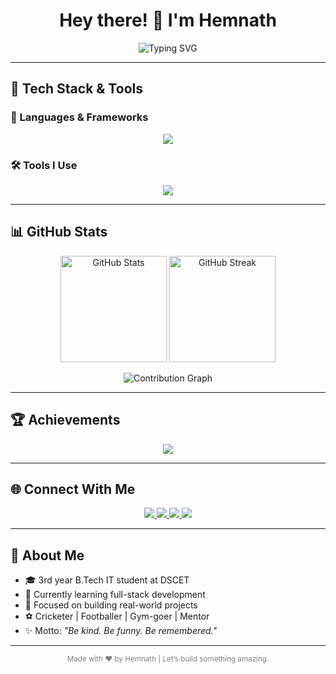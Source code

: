 <h1 align="center">Hey there! 👋 I'm Hemnath</h1>

<p align="center">
  <img src="https://readme-typing-svg.herokuapp.com?font=Fira+Code&weight=600&size=24&pause=1000&color=58A6FF&center=true&vCenter=true&width=435&lines=Tech+Enthusiast+%F0%9F%9A%80;Full+Stack+Developer+%F0%9F%92%BB;Always+Learning+New+Things+%F0%9F%92%A1" alt="Typing SVG" />
</p>

---

## 🧠 Tech Stack & Tools

### 🚀 Languages & Frameworks
<p align="center">
  <img src="https://skillicons.dev/icons?i=html,css,js,tailwind,react,nodejs,express,mongodb,nextjs,python&theme=dark" />
</p>

### 🛠️ Tools I Use
<p align="center">
  <img src="https://skillicons.dev/icons?i=vscode,figma,canva,github,git,render&theme=dark" />
</p>

---

## 📊 GitHub Stats

<p align="center">
  <img src="https://github-readme-stats.vercel.app/api?username=Hemnath4114&show_icons=true&theme=tokyonight&hide_border=false&border_radius=10&title_color=ffffff&icon_color=79ff97" height="170" alt="GitHub Stats" />
  <img src="https://github-readme-streak-stats.herokuapp.com?user=Hemnath4114&theme=tokyonight&hide_border=false&date_format=M%20j%5B%2C%20Y%5D" height="170" alt="GitHub Streak" />
</p>

<p align="center">
  <img src="https://github-readme-activity-graph.vercel.app/graph?username=Hemnath4114&theme=tokyo-night&area=true&hide_border=false&radius=10" alt="Contribution Graph"/>
</p>

---

## 🏆 Achievements

<p align="center">
  <img src="https://github-profile-trophy.vercel.app/?username=Hemnath4114&theme=tokyonight&no-frame=true&row=1&column=6" />
</p>

---

## 🌐 Connect With Me

<p align="center">
  <a href="mailto:hemnathm.it2022@dscet.ac.in">
    <img src="https://img.shields.io/badge/Gmail-D14836?style=for-the-badge&logo=gmail&logoColor=white"/>
  </a>
  <a href="https://www.linkedin.com/in/hemnathm/">
    <img src="https://img.shields.io/badge/LinkedIn-0077B5?style=for-the-badge&logo=linkedin&logoColor=white"/>
  </a>
  <a href="https://github.com/Hemnath4114">
    <img src="https://img.shields.io/badge/GitHub-181717?style=for-the-badge&logo=github&logoColor=white"/>
  </a>
  <a href="https://www.instagram.com/hemnath._____/">
    <img src="https://img.shields.io/badge/Instagram-E4405F?style=for-the-badge&logo=instagram&logoColor=white"/>
  </a>
</p>

---

## 🧠 About Me

- 🎓 3rd year B.Tech IT student at DSCET  
- 🌱 Currently learning full-stack development  
- 🎯 Focused on building real-world projects  
- ⚽ Cricketer | Footballer | Gym-goer | Mentor  
- ✨ Motto: *"Be kind. Be funny. Be remembered."*

---

<p align="center" style="color:gray">
  <sub>Made with ❤️ by Hemnath | Let’s build something amazing.</sub>
</p>

